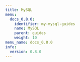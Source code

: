 ```yaml
---
title: MySQL
menu:
  docs_0.8.0:
    identifier: my-mysql-guides
    name: MySQL
    parent: guides
    weight: 10
menu_name: docs_0.8.0
info:
  version: 0.8.0
---
```


